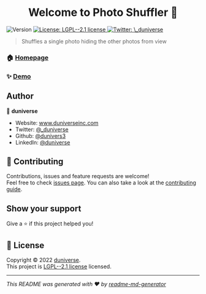 <h1 align="center">Welcome to Photo Shuffler 👋</h1>
<p>
  <img alt="Version" src="https://img.shields.io/badge/version-0.0.1-blue.svg?cacheSeconds=2592000" />
  <a href="https://github.com/dunivers3/kaneliPhotoStudioShuffler/blob/main/LICENSE" target="_blank">
    <img alt="License: LGPL--2.1 license" src="https://img.shields.io/badge/License-LGPL--2.1 license-yellow.svg" />
  </a>
  <a href="https://twitter.com/\_duniverse" target="_blank">
    <img alt="Twitter: \_duniverse" src="https://img.shields.io/twitter/follow/\_duniverse.svg?style=social" />
  </a>
</p>

> Shuffles a single photo hiding the other photos from view

### 🏠 [Homepage](kanelStudio.netlify.app)

### ✨ [Demo](https://github.com/dunivers3/kaneliPhotoStudioShuffler)

## Author

👤 **duniverse**

* Website: www.duniverseinc.com
* Twitter: [@\_duniverse](https://twitter.com/\_duniverse)
* Github: [@dunivers3](https://github.com/dunivers3)
* LinkedIn: [@duniverse](https://linkedin.com/in/duniverse)

## 🤝 Contributing

Contributions, issues and feature requests are welcome!<br />Feel free to check [issues page](https://github.com/dunivers3/kaneliPhotoStudioShuffler/issues). You can also take a look at the [contributing guide](https://github.com/dunivers3/kaneliPhotoStudioShuffler/pulls).

## Show your support

Give a ⭐️ if this project helped you!

## 📝 License

Copyright © 2022 [duniverse](https://github.com/dunivers3).<br />
This project is [LGPL--2.1 license](https://github.com/dunivers3/kaneliPhotoStudioShuffler/blob/main/LICENSE) licensed.

***
_This README was generated with ❤️ by [readme-md-generator](https://github.com/kefranabg/readme-md-generator)_